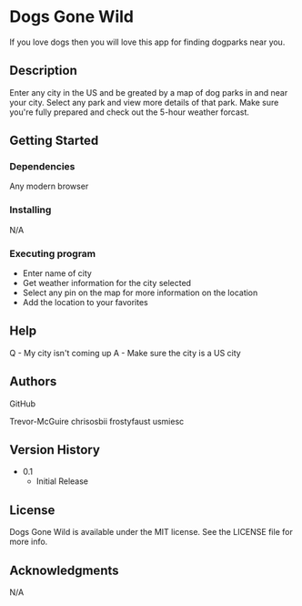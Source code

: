 # Dogs Gone Wild

If you love dogs then you will love this app for finding dogparks near you.

## Description

Enter any city in the US and be greated by a map of dog parks in and near your city. Select any park and view more details of that park. Make sure you're fully prepared and check out the 5-hour weather forcast.

## Getting Started

### Dependencies

Any modern browser

### Installing

N/A

### Executing program

* Enter name of city
* Get weather information for the city selected
* Select any pin on the map for more information on the location
* Add the location to your favorites


## Help

Q - My city isn't coming up
A - Make sure the city is a US city

## Authors

GitHub

Trevor-McGuire
chrisosbii
frostyfaust
usmiesc

## Version History

* 0.1
    * Initial Release

## License

Dogs Gone Wild is available under the MIT license. See the LICENSE file for more info.

## Acknowledgments

N/A